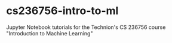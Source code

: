 # cs236756-intro-to-ml
Jupyter Notebook tutorials for the Technion's CS 236756 course "Introduction to Machine Learning"
